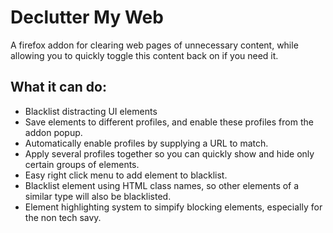 # Declutter My Web

A firefox addon for clearing web pages of unnecessary content, while allowing you to quickly toggle this content back on if you need it.

## What it can do:

- Blacklist distracting UI elements
- Save elements to different profiles, and enable these profiles from the addon popup.
- Automatically enable profiles by supplying a URL to match.
- Apply several profiles together so you can quickly show and hide only certain groups of elements.
- Easy right click menu to add element to blacklist.
- Blacklist element using HTML class names, so other elements of a similar type will also be blacklisted.
- Element highlighting system to simpify blocking elements, especially for the non tech savy.
